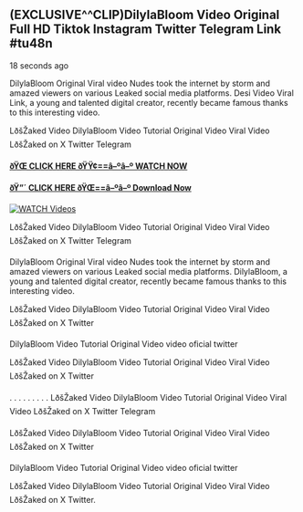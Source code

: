## (EXCLUSIVE^^CLIP)DilylaBloom Video Original Full HD Tiktok Instagram Twitter Telegram Link #tu48n

18 seconds ago

DilylaBloom Original Viral video Nudes took the internet by storm and amazed viewers on various Leaked social media platforms. Desi Video Viral Link, a young and talented digital creator, recently became famous thanks to this interesting video.

LðšŽaked Video DilylaBloom Video Tutorial Original Video Viral Video LðšŽaked on X Twitter Telegram

**[ðŸŒ CLICK HERE ðŸŸ¢==â–ºâ–º WATCH NOW](https://clips-mediaa.blogspot.com/2025/02/video-viral-download.html)**

**[ðŸ”´ CLICK HERE ðŸŒ==â–ºâ–º Download Now](https://clips-mediaa.blogspot.com/2025/02/video-viral-download.html)**

[![WATCH Videos](https://i.imgur.com/dJHk4Zq.gif)](https://clips-mediaa.blogspot.com/2025/02/video-viral-download.html)

LðšŽaked Video DilylaBloom Video Tutorial Original Video Viral Video LðšŽaked on X Twitter Telegram

DilylaBloom Original Viral video Nudes took the internet by storm and amazed viewers on various Leaked social media platforms. DilylaBloom, a young and talented digital creator, recently became famous thanks to this interesting video.

LðšŽaked Video DilylaBloom Video Tutorial Original Video Viral Video LðšŽaked on X Twitter

DilylaBloom Video Tutorial Original Video video oficial twitter

LðšŽaked Video DilylaBloom Video Tutorial Original Video Viral Video LðšŽaked on X Twitter

. . . . . . . . . LðšŽaked Video DilylaBloom Video Tutorial Original Video Viral Video LðšŽaked on X Twitter Telegram

LðšŽaked Video DilylaBloom Video Tutorial Original Video Viral Video LðšŽaked on X Twitter

DilylaBloom Video Tutorial Original Video video oficial twitter

LðšŽaked Video DilylaBloom Video Tutorial Original Video Viral Video LðšŽaked on X Twitter.